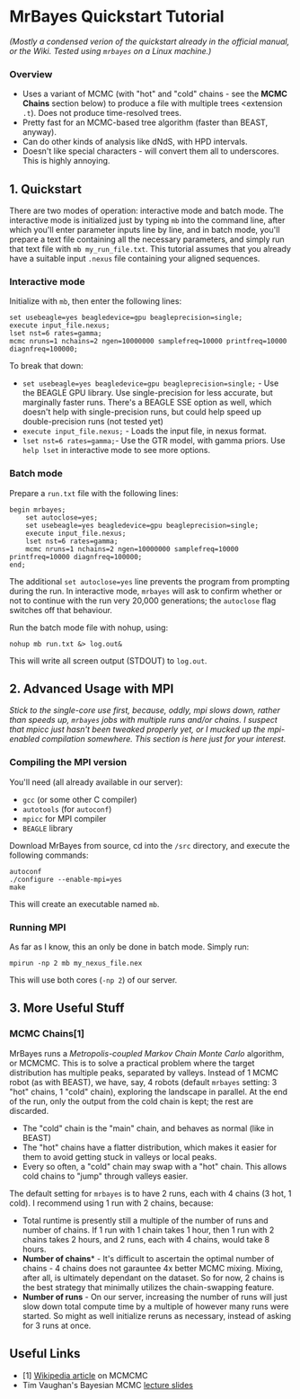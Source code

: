 # MrBayes Quickstart Tutorial

_(Mostly a condensed verion of the quickstart already in the official manual, or the Wiki. Tested using `mrbayes` on a Linux machine.)_

### Overview

* Uses a variant of MCMC (with "hot" and "cold" chains - see the **MCMC Chains** section below) to produce a file with multiple trees <extension `.t`). Does not produce time-resolved trees.
* Pretty fast for an MCMC-based tree algorithm (faster than BEAST, anyway).
* Can do other kinds of analysis like dNdS, with HPD intervals.
* Doesn't like special characters - will convert them all to underscores. This is highly annoying.

## 1. Quickstart

There are two modes of operation: interactive mode and batch mode. The interactive mode is initialized just by typing `mb` into the command line, after which you'll enter parameter inputs line by line, and in batch mode, you'll prepare a text file containing all the necessary parameters, and simply run that text file with `mb my_run_file.txt`. This tutorial assumes that you already have a suitable input `.nexus` file containing your aligned sequences. 

### Interactive mode

Initialize with `mb`, then enter the following lines:

```
set usebeagle=yes beagledevice=gpu beagleprecision=single;
execute input_file.nexus;
lset nst=6 rates=gamma;
mcmc nruns=1 nchains=2 ngen=10000000 samplefreq=10000 printfreq=10000 diagnfreq=100000;
```

To break that down:
* `set usebeagle=yes beagledevice=gpu beagleprecision=single;` - Use the BEAGLE GPU library. Use single-precision for less accurate, but marginally faster runs. There's a BEAGLE SSE option as well, which doesn't help with single-precision runs, but could help speed up double-precision runs (not tested yet)
* `execute input_file.nexus;` - Loads the input file, in nexus format.
* `lset nst=6 rates=gamma;`- Use the GTR model, with gamma priors. Use `help lset` in interactive mode to see more options. 

### Batch mode

Prepare a `run.txt` file with the following lines:

```
begin mrbayes;
    set autoclose=yes;
    set usebeagle=yes beagledevice=gpu beagleprecision=single;
    execute input_file.nexus;
    lset nst=6 rates=gamma;
    mcmc nruns=1 nchains=2 ngen=10000000 samplefreq=10000 printfreq=10000 diagnfreq=100000;
end;
```

The additional `set autoclose=yes` line prevents the program from prompting during the run. In interactive mode, `mrbayes` will ask to confirm whether or not to continue with the run very 20,000 generations; the `autoclose` flag switches off that behaviour. 

Run the batch mode file with nohup, using:

```
nohup mb run.txt &> log.out&
```

This will write all screen output (STDOUT) to `log.out`. 

## 2. Advanced Usage with MPI

_Stick to the single-core use first, because, oddly, mpi slows down, rather than speeds up, `mrbayes` jobs with multiple runs and/or chains. I suspect that mpicc just hasn't been tweaked properly yet, or I mucked up the mpi-enabled compilation somewhere. This section is here just for your interest._

### Compiling the MPI version

You'll need (all already available in our server):

* `gcc` (or some other C compiler)
* `autotools` (for `autoconf`)
* `mpicc` for MPI compiler
* `BEAGLE` library

Download MrBayes from source, cd into the `/src` directory, and execute the following commands:

```
autoconf
./configure --enable-mpi=yes
make
```

This will create an executable named `mb`.

### Running MPI

As far as I know, this an only be done in batch mode. Simply run:

```
mpirun -np 2 mb my_nexus_file.nex
```

This will use both cores (`-np 2`) of our server.

## 3. More Useful Stuff

### MCMC Chains[1]

MrBayes runs a _Metropolis-coupled Markov Chain Monte Carlo_ algorithm, or MCMCMC. This is to solve a practical problem where the target distribution has multiple peaks, separated by valleys. Instead of 1 MCMC robot (as with BEAST), we have, say, 4 robots (default `mrbayes` setting: 3 "hot" chains, 1 "cold" chain), exploring the landscape in parallel. At the end of the run, only the output from the cold chain is kept; the rest are discarded.

* The "cold" chain is the "main" chain, and behaves as normal (like in BEAST)
* The "hot" chains have a flatter distribution, which makes it easier for them to avoid getting stuck in valleys or local peaks.
* Every so often, a "cold" chain may swap with a "hot" chain. This allows cold chains to "jump" through valleys easier.

The default setting for `mrbayes` is to have 2 runs, each with 4 chains (3 hot, 1 cold). I recommend using 1 run with 2 chains, because:

* Total runtime is presently still a multiple of the number of runs and number of chains. If 1 run with 1 chain takes 1 hour, then 1 run with 2 chains takes 2 hours, and 2 runs, each with 4 chains, would take 8 hours. 
* **Number of chains*** - It's difficult to ascertain the optimal number of chains - 4 chains does not garauntee 4x better MCMC mixing. Mixing, after all, is ultimately dependant on the dataset. So for now, 2 chains is the best strategy that minimally utilizes the chain-swapping feature. 
* **Number of runs** - On our server, increasing the number of runs will just slow down total compute time by a multiple of however many runs were started. So might as well initialize reruns as necessary, instead of asking for 3 runs at once. 

## Useful Links

* [1] [Wikipedia article](https://en.wikipedia.org/wiki/Bayesian_inference_in_phylogeny) on MCMCMC
* Tim Vaughan's Bayesian MCMC [lecture slides](https://tgvaughan.github.io/BayesianMCMCLectures/)
